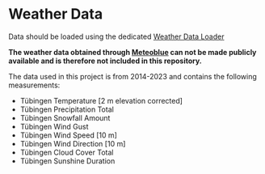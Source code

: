 # Weather Data
Data should be loaded using the dedicated [Weather Data Loader](../../src/LoadWeatherData.py)

__The weather data obtained through [Meteoblue](https://content.meteoblue.com/de/ueber-uns/rechtliches/agb) can not be made publicly available and is therefore not included in this repository.__

The data used in this project is from 2014-2023 and contains the following measurements:
 - Tübingen Temperature [2 m elevation corrected]
 - Tübingen Precipitation Total
 - Tübingen Snowfall Amount
 - Tübingen Wind Gust
 - Tübingen Wind Speed [10 m]
 - Tübingen Wind Direction [10 m]
 - Tübingen Cloud Cover Total
 - Tübingen Sunshine Duration
